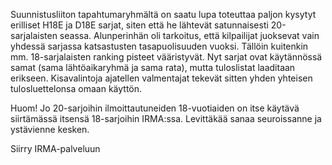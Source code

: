 Suunnistusliiton tapahtumaryhmältä on saatu lupa toteuttaa paljon kysytyt erilliset H18E ja D18E sarjat, siten että he lähtevät satunnaisesti 20-sarjalaisten seassa. Alunperinhän oli tarkoitus, että kilpailijat juoksevat vain yhdessä sarjassa katsastusten tasapuolisuuden vuoksi. Tällöin kuitenkin mm. 18-sarjalaisten ranking pisteet vääristyvät. Nyt sarjat ovat käytännössä samat (sama lähtöaikaryhmä ja sama rata), mutta tuloslistat laaditaan erikseen. Kisavalintoja ajatellen valmentajat tekevät sitten yhden yhteisen tulosluettelonsa omaan käyttön.

Huom! Jo 20-sarjoihin ilmoittautuneiden 18-vuotiaiden on itse käytävä siirtämässä itsensä 18-sarjoihin IRMA:ssa. Levittäkää sanaa seuroissanne ja ystävienne kesken.

Siirry IRMA-palveluun

